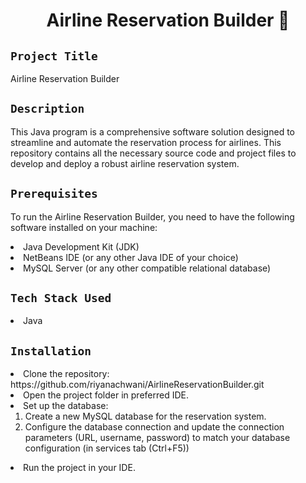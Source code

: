 <h1 align="center">
  <a href="# Airline Reservation Builder"></a>
  Airline Reservation Builder 💙
</h1>

## `Project Title`
Airline Reservation Builder

## `Description`
This Java program is a comprehensive software solution designed to streamline and automate the reservation process for airlines. This repository contains all the necessary source code and project files to develop and deploy a robust airline reservation system.

## `Prerequisites`
To run the Airline Reservation Builder, you need to have the following software installed on your machine:
<li>Java Development Kit (JDK)</li>
<li>NetBeans IDE (or any other Java IDE of your choice)</li>
<li>MySQL Server (or any other compatible relational database)</li>

## `Tech Stack Used`
<li>Java</li>

## `Installation`
<li>Clone the repository: https://github.com/riyanachwani/AirlineReservationBuilder.git </li>
<li>Open the project folder in preferred IDE.</li>
<li>Set up the database:
<ol>
  <li>Create a new MySQL database for the reservation system.</li>
<li>Configure the database connection and update the connection parameters (URL, username, password) to match your database configuration (in services tab (Ctrl+F5))</li>
</ol>
<li>Run the project in your IDE.</li>

